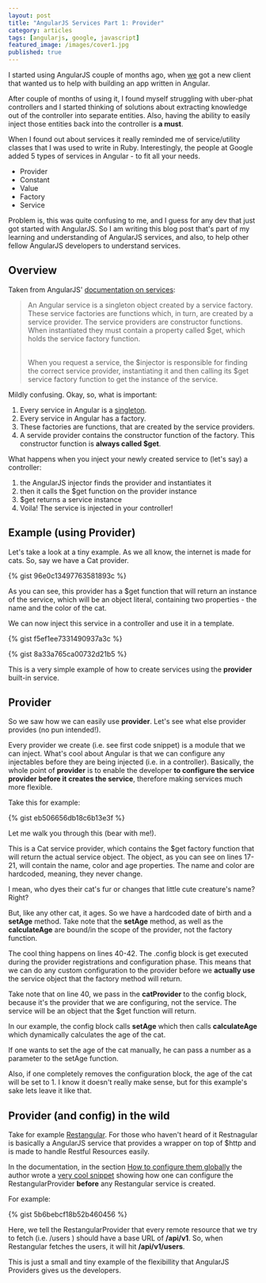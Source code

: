 ```yaml
---
layout: post
title: "AngularJS Services Part 1: Provider"
category: articles
tags: [angularjs, google, javascript]
featured_image: /images/cover1.jpg
published: true
---
```


I started using AngularJS couple of months ago, when [we](http://siyelo.com#team)
got a new client that wanted us to help with building an app written in Angular.

After couple of months of using it, I found myself struggling with uber-phat controllers and
I started thinking of solutions about extracting knowledge out of the controller into
separate entities. Also, having the ability to easily inject those entities back
into the controller is **a must**.

When I found out about services it really reminded me of service/utility classes
that I was used to write in Ruby. Interestingly, the people at Google added 5 types
of services in Angular - to fit all your needs.

* Provider
* Constant
* Value
* Factory
* Service

Problem is, this was quite confusing to me, and I guess for any dev that just got
started with AngularJS. So I am writing this blog post that's part of my learning
and understanding of AngularJS services, and also, to help other fellow AngularJS
developers to understand services.


## Overview

Taken from AngularJS' [documentation on services](https://docs.angularjs.org/api/auto/service/$provide):

<blockquote>
An Angular service is a singleton object created by a service factory.
These service factories are functions which, in turn, are created by a service provider.
The service providers are constructor functions. When instantiated they must contain
a property called $get, which holds the service factory function.
<br/>
<br/>

When you request a service, the $injector is responsible for finding the correct
service provider, instantiating it and then calling its $get service factory function
to get the instance of the service.
</blockquote>

Mildly confusing. Okay, so, what is important:

1. Every service in Angular is a [singleton](https://en.wikipedia.org/wiki/Singleton_pattern).
2. Every service in Angular has a factory.
3. These factories are functions, that are created by the service providers.
4. A servide provider contains the constructor function of the factory. This constructor function is **always called $get**.

What happens when you inject your newly created service to (let's say) a controller:

1. the AngularJS injector finds the provider and instantiates it
2. then it calls the $get function on the provider instance
3. $get returns a service instance
4. Voila! The service is injected in your controller!

## Example (using Provider)

Let's take a look at a tiny example. As we all know, the internet is made for cats.
So, say we have a Cat provider.

{% gist 96e0c13497763581893c %}

As you can see, this provider has a $get function that will return an instance of the
service, which will be an object literal, containing two properties - the name and the color
of the cat.

We can now inject this service in a controller and use it in a template.

{% gist f5ef1ee7331490937a3c %}

{% gist 8a33a765ca00732d21b5 %}

This is a very simple example of how to create services using the **provider** built-in service.


## Provider

So we saw how we can easily use **provider**. Let's see what else provider provides (no pun intended!).

Every provider we create (i.e. see first code snippet) is a module that we can inject.
What's cool about Angular is that we can configure any injectables before they are being
injected (i.e. in a controller). Basically, the whole point of **provider** is to enable the
developer **to configure the service provider before it creates the service**, therefore
making services much more flexible.

Take this for example:

{% gist eb506656db18c6b13e3f %}

Let me walk you through this (bear with me!).

This is a Cat service provider, which contains the $get factory function that will return the
actual service object. The object, as you can see on lines 17-21, will contain the
name, color and age properties. The name and color are hardcoded, meaning, they never change.

I mean, who dyes their cat's fur or changes that little cute creature's name? Right?

But, like any other cat, it ages. So we have a hardcoded date of birth and a **setAge** method.
Take note that the **setAge** method, as well as the **calculateAge** are bound/in the scope of
the provider, not the factory function.

The cool thing happens on lines 40-42. The .config block is get executed during
the provider registrations and configuration phase. This means that we can do any
custom configuration to the provider before we **actually use** the service object that
the factory method will return.

Take note that on line 40, we pass in the **catProvider** to the config block,
because it's the provider that we are configuring, not the service. The service
will be an object that the $get function will return.

In our example, the config block calls **setAge** which then calls **calculateAge** which
dynamically calculates the age of the cat.

If one wants to set the age of the cat manually, he can pass a number as a parameter to the
setAge function.

Also, if one completely removes the configuration block, the age of the cat
will be set to 1. I know it doesn't really make sense, but for this example's sake lets leave it like that.


## Provider (and config) in the wild

Take for example [Restangular](https://github.com/mgonto/restangular). For those who haven't heard of it
Restnagular is basically a AngularJS service that provides a wrapper on top of $http and
is made to handle Restful Resources easily.

In the documentation, in the section [How to configure them globally](https://github.com/mgonto/restangular#how-to-configure-them-globally)
the author wrote a [very cool snippet](https://github.com/mgonto/restangular#configuring-in-the-config) showing
how one can configure the RestangularProvider **before** any Restangular service is created.

For example:

{% gist 5b6bebcf18b52b460456 %}

Here, we tell the RestangularProvider that every remote resource that we try to fetch (i.e. /users )
should have a base URL of **/api/v1**. So, when Restangular fetches the users, it will hit **/api/v1/users**.

This is just a small and tiny example of the flexibillity that AngularJS Providers gives us the developers.


